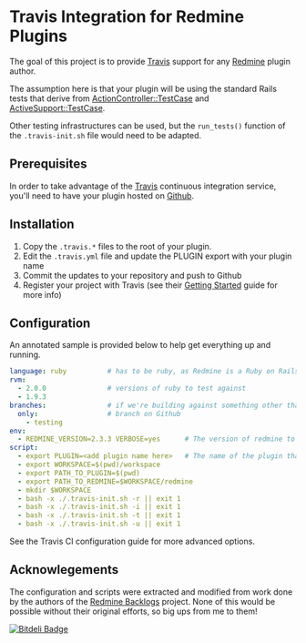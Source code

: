 # Travis Integration for Redmine Plugins

The goal of this project is to provide [Travis](https://travis-ci.org) support for any [Redmine](http://www.redmine.org) plugin author.

The assumption here is that your plugin will be using the standard Rails tests that derive from [ActionController::TestCase](http://api.rubyonrails.org/classes/ActionController/TestCase.html) and [ActiveSupport::TestCase](http://api.rubyonrails.org/classes/ActiveSupport/TestCase.html).

Other testing infrastructures can be used, but the ``run_tests()`` function of the ``.travis-init.sh`` file would need to be adapted.

## Prerequisites

In order to take advantage of the [Travis](https://travis-ci.org) continuous integration service, you'll need to have your plugin hosted on [Github](https://github.com).

## Installation

1. Copy the ``.travis.*`` files to the root of your plugin.
2. Edit the ``.travis.yml`` file and update the PLUGIN export with your plugin name
3. Commit the updates to your repository and push to Github
4. Register your project with Travis (see their [Getting Started](http://about.travis-ci.org/docs/user/getting-started/) guide for more info)

## Configuration

An annotated sample is provided below to help get everything up and running.

``` yml
language: ruby          # has to be ruby, as Redmine is a Ruby on Rails application ;)
rvm:
  - 2.0.0               # versions of ruby to test against
  - 1.9.3
branches:               # if we're building against something other than the master
  only:                 # branch on Github
    - testing
env:
  - REDMINE_VERSION=2.3.3 VERBOSE=yes      # The version of redmine to use when testing
script:
  - export PLUGIN=<add plugin name here>   # The name of the plugin that we're testing
  - export WORKSPACE=$(pwd)/workspace
  - export PATH_TO_PLUGIN=$(pwd)
  - export PATH_TO_REDMINE=$WORKSPACE/redmine
  - mkdir $WORKSPACE
  - bash -x ./.travis-init.sh -r || exit 1
  - bash -x ./.travis-init.sh -i || exit 1
  - bash -x ./.travis-init.sh -t || exit 1
  - bash -x ./.travis-init.sh -u || exit 1
```

See the Travis CI configuration guide for more advanced options.


## Acknowlegements

The configuration and scripts were extracted and modified from work done by the authors of the [Redmine Backlogs](https://github.com/backlogs/redmine_backlogs) project. None of this would be possible without their original efforts, so big ups from me to them!

[![Bitdeli Badge](https://d2weczhvl823v0.cloudfront.net/alexbevi/redmine_plugins_travis-ci/trend.png)](https://bitdeli.com/free "Bitdeli Badge")

